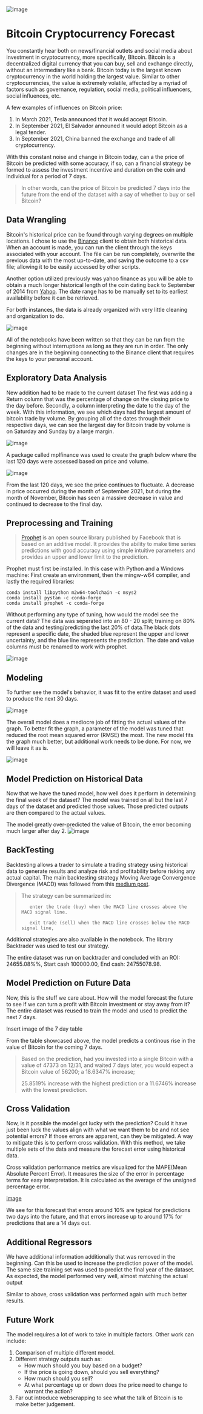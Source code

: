![image](https://user-images.githubusercontent.com/74972980/141377147-6a64b9da-a9bb-4896-9056-fe66ed0f394f.png)

# Bitcoin Cryptocurrency Forecast
You constantly hear both on news/financial outlets and social media about investment in cryptocurrency, more specifically, BItcoin. Bitcoin is a decentralized digital currency that you can buy, sell and exchange directly, without an intermediary like a bank. Bitcoin today is the largest known cryptocurrency in the world holding the largest value. Similar to other cryptocurrencies, the value is extremely volatile, affected by a myriad of factors such as governance, regulation, social media, political influencers, social influences, etc. 

A few examples of influences on Bitcoin price:
1. In March 2021, Tesla announced that it would accept Bitcoin.
2. In September 2021, El Salvador announed it would adopt Bitcoin as a legal tender. 
3. In September 2021, China banned the exchange and trade of all cryptocurrency.

With this constant noise and change in Bitcoin today, can a the price of Bitcoin be predicted with some accuracy, if so, can a financial strategy be formed to assess the investment incentive and duration on the coin and individual for a period of 7 days. 

> In other words, can the price of Bitcoin be predicted 7 days into the future from the end of the dataset with a say of whether to buy or sell Bitcoin?

## Data Wrangling
Bitcoin's historical price can be found through varying degrees on multiple locations. I chose to use the [Binance](https://www.binance.us/en/home) client to obtain both historical data. When an account is made, you can run the client through the keys associated with your account. The file can be run completely, overwrite the previous data with the most up-to-date, and saving the outcome to a csv file; allowing it to be easily accessed by other scripts.

Another option utilized previously was yahoo finance as you will be able to obtain a much longer historical length of the coin dating back to September of 2014 from [Yahoo](https://finance.yahoo.com/quote/BTC-USD/history/). The date range has to be manually set to its earliest availability before it can be retrieved. 

For both instances, the data is already organized with very little cleaning and organization to do.

![image](https://github.com/General2096/Springboard/blob/main/Bitcoin/Images/Binance-BC-Dataframe.png)

All of the notebooks have been written so that they can be run from the beginning without interruptions as long as they are run in order. The only changes are in the beginning connecting to the Binance client that requires the keys to your personal account. 

## Exploratory Data Analysis
New addition had to be made to the current dataset The first was adding a Return column that was the percentage of change on the closing price to the day before. Secondly, a column interpreting the date to the day of the week. With this information, we see which days had the largest amount of bitcoin trade by volume. By grouping all of the dates through their respective days, we can see the largest day for Bitcoin trade by volume is on Saturday and Sunday by a large margin. 

![image](https://github.com/General2096/Springboard/blob/main/Bitcoin/Images/Binance-DayofWeek%20Trade.png)



A package called mplfinance was used to create the graph below where the last 120 days were assessed based on price and volume. 

![image](https://github.com/General2096/Springboard/blob/main/Bitcoin/Images/Binance-mpl%20finance.png)

From the last 120 days, we see the price continues to fluctuate. A decrease in price occurred during the month of September 2021, but during the month of November, Bitcoin has seen a massive decrease in value and continued to decrease to the final day.


## Preprocessing and Training
> [Prophet](https://facebook.github.io/prophet/) is an open source library published by Facebook that is based on an additive model. It provides the ability to make time series predictions with good accuracy using simple intuitive parameters and provides an upper and lower limit to the prediction.

Prophet must first be installed. In this case with Python and a Windows machine: 
First create an environment, then the mingw-w64 compiler, and lastly the required libraries:
```
conda install libpython m2w64-toolchain -c msys2
conda install pystan -c conda-forge
conda install prophet -c conda-forge
```

Without performing any type of tuning, how would the model see the current data? The data was seperated into an 80 - 20 split; training on 80% of the data and testing/predicting the last 20% of data.The black dots represent a specific date, the shaded blue represent the upper and lower uncertainty, and the blue line represents the prediction. The date and value columns must be renamed to work with prophet.


![image](https://github.com/General2096/Springboard/blob/main/Bitcoin/Images/Binance-Premodeling%20Graph%20(30-days).png)

## Modeling
To further see the model's behavior, it was fit to the entire dataset and used to produce the next 30 days.

![image](https://github.com/General2096/Springboard/blob/main/Bitcoin/Images/Binance-Modeling%20Graph%20(30%20days).png)

The overall model does a mediocre job of fitting the actual values of the graph. To better fit the graph, a parameter of the model was tuned that reduced the root mean squared error (RMSE) the most. The new model fits the graph much better, but additional work needs to be done. For now, we will leave it as is.

![image](https://github.com/General2096/Springboard/blob/main/Bitcoin/Images/Binance-Modeling-Tuned_model-graph.png)

## Model Prediction on Historical Data
Now that we have the tuned model, how well does it perform in determining the final week of the dataset? The model was trained on all but the last 7 days of the dataset and predicted those values. Those predicted outputs are then compared to the actual values. 

The model greatly over-predicted the value of Bitcoin, the error becoming much larger after day 2.
![image](https://github.com/General2096/Springboard/blob/main/Bitcoin/Images/Binance-Historical-ActualvsPred.png)


## BackTesting
Backtesting allows a trader to simulate a trading strategy using historical data to generate results and analyze risk and profitability before risking any actual capital. The main backtesting strategy Moving Average Convergence Divergence (MACD) was followed from this [medium post](https://medium.com/swlh/backtesting-a-bitcoin-trading-strategy-96ea854762bc).

> The strategy can be summarized in:
> 
>        enter the trade (buy) when the MACD line crosses above the MACD signal line.
>    
>        exit trade (sell) when the MACD line crosses below the MACD signal line,

Additional strategies are also available in the notebook. The library Backtrader was used to test our strategy. 

The entire dataset was run on backtrader and concluded with an ROI: 24655.08%%, Start cash 100000.00, End cash: 24755078.98.

## Model Prediction on Future Data
Now, this is the stuff we care about. How will the model forecast the future to see if we can turn a profit with Bitcoin investment or stay away from it? The entire dataset was reused to train the model and used to predict the next 7 days.

Insert image of the 7 day table

From the table showcased above, the model predicts a continous rise in the value of Bitcoin for the coming 7 days.

> Based on the prediction, had you invested into a single Bitcoin with a value of 47373 on 12/31, and waited 7 days later, you would expect a Bitcoin value of 56200; a 18.6347% increase; 
> 
> 25.8519% increase with the highest prediction or a 11.6746% increase with the lowest prediction.


## Cross Validation
Now, is it possible the model got lucky with the prediction? Could it have just been luck the values align with what we want them to be and not see potential errors? If those errors are apparent, can they be mitigated. A way to mitigate this is to perform cross validation. With this method, we take multiple sets of the data and measure the forecast error using historical data. 

Cross validation performance metrics are visualized for the MAPE(Mean Absolute Percent Error). It measures the size of the error in percentage terms for easy interpretation. It is calculated as the average of the unsigned percentage error.

[image](https://github.com/General2096/Springboard/blob/main/Bitcoin/Images/Binance-crossvalidation.png)

We see for this forecast that errors around 10% are typical for predictions two days into the future, and that errors increase up to around 17% for predictions that are a 14 days out.


## Additional Regressors
We have additional information additionally that was removed in the beginning. Can this be used to increase the prediction power of the model. The same size training set was used to predict the final year of the dataset. As expected, the model performed very well, almost matching the actual output

Similar to above, cross validation was performed again with much better results. 

## Future Work
The model requires a lot of work to take in multiple factors. Other work can include:
1. Comparison of multiple different model.
2. Different strategy outputs such as:
   - How much should you buy based on a budget?
   - If the price is going down, should you sell everything?
   - How much should you sell?
   - At what percentage up or down does the price need to change to warrant the action?
3. Far out introduce webscrapping to see what the talk of Bitcoin is to make better judgement.
